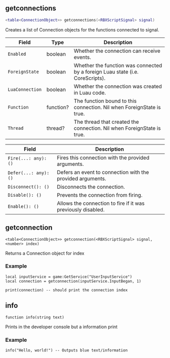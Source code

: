 ## getconnections

```lua
<table<ConnectionObject>> getconnections(<RBXScriptSignal> signal)
```
Creates a list of Connection objects for the functions connected to signal.


| Field | Type | Description |
| ----- | ---- | ----------- |
| `Enabled` | boolean | Whether the connection can receive events. |
| `ForeignState` | boolean | Whether the function was connected by a foreign Luau state (i.e. CoreScripts). |
| `LuaConnection` | boolean | Whether the connection was created in Luau code. |
| `Function` | function? | The function bound to this connection. Nil when ForeignState is true. |
| `Thread` | thread? | The thread that created the connection. Nil when ForeignState is true. |

| Field | Description |
| ----- | ----------- |
| `Fire(...: any): ()` | Fires this connection with the provided arguments. |
| `Defer(...: any): ()` |  Defers an event to connection with the provided arguments. |
| `Disconnect(): ()` | Disconnects the connection. |
| `Disable(): ()` | Prevents the connection from firing. |
| `Enable(): ()` | Allows the connection to fire if it was previously disabled. |


## getconnection

```luau
<table<ConnectionObject>> getconnection(<RBXScriptSignal> signal, <number> index)
```

Returns a Connection object for index

### Example
```luau
local inputService = game:GetService("UserInputService")
local connection = getconnection(inputService.InputBegan, 1)

print(connection) -- should print the connection index
```

## info

```luau
function info(string text)
```

Prints in the developer console but a information print

### Example
```luau
info("Hello, world!") -- Outputs blue text/information
```

